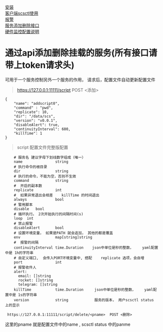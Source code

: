 [安装](install.md)  
[客户端scsctl使用](scsctl.md)  
[报警](alert.md)  
[服务添加删除接口](script.md)  
[硬件监控配置说明](hardware.md)

#  通过api添加删除挂载的服务(所有接口请带上token请求头)

可用于一个服务控制另外一个服务的作用， 请求后，配置文件自动更新配置文件  


> https://127.0.0.1:11111/script  POST <添加>
```
{
    "name": "addscript0",             
	"command" : "pwd", 
    "replicate": 10,         
	"dir": "/data/scs",
	"version": "v0.0.1",
    "disableAlert": true,
    "continuityInterval": 600, 
    "killTime": 1 
}
```

> script 配置文件完整版配置
```
    # 服务名 建议字母下划线数字组成（唯一）
	name               string      
    # 执行命令的根目录     
	dir                string      
    # 执行的命令，不能为空，否则不生效    
	command            string    
    #  开启的副本数       
	replicate          int      
    #  如果异常退出会相差    killTime 的时间退出     
	always             bool    
    # 警用脚本
    disable   bool  
    # 循环执行。 2次开始执行的间隔时间(s)
    loop  int
    # 禁止报警        
	disableAlert       bool   
    # 设置环境变量， 如果是PATH 就会追加， 其他的都是覆盖          
	env                map[string]string 
    #  报警的间隔
	continuityInterval time.Duration    json中单位是秒的整数，    yaml配置中是 1h的字符串 
    # 自定义端口,  会传入PORT环境变量中, 搭配    replicate 选项，会自增 
	port               int  
    # 报警收件人             
	alert:
      email: []string
      rocket: []string
      telegram: []string     
	killTime           time.Duration     json中单位是秒的整数，    yaml配置中是 1s的字符串 
	version            string            服务的版本， 用户scsctl status 上的显示
```
```
 https://127.0.0.1:11111/script/delete/<pname>  POST <删除>  
```
这里的pname 就是配置文件中的name , scsctl status 中的panme



